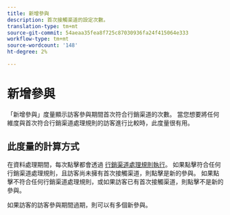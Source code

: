 ```yaml
---
title: 新增參與
description: 首次接觸渠道的設定次數。
translation-type: tm+mt
source-git-commit: 54aeaa35fea8f725c87030936fa24f415064e333
workflow-type: tm+mt
source-wordcount: '148'
ht-degree: 2%

---
```



# 新增參與

「新增參與」度量顯示訪客參與期間首次符合行銷渠道的次數。 當您想要將任何維度與首次符合行銷渠道處理規則的訪客進行比較時，此度量很有用。

## 此度量的計算方式

在資料處理期間，每次點擊都會透過 [行銷渠道處理規則執行](../c-marketing-channels/c-rules.md)。 如果點擊符合任何行銷渠道處理規則，且訪客尚未擁有首次接觸渠道，則點擊是新的參與。 如果點擊不符合任何行銷渠道處理規則，或如果訪客已有首次接觸渠道，則點擊不是新的參與。

如果訪客的訪客參與期間過期，則可以有多個新參與。